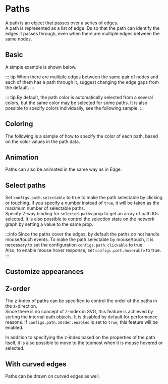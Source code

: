 # Paths

A path is an object that passes over a series of edges.  
A path is represented as a list of edge IDs so that the path can
identify the edges it passes through, even when there are multiple
edges between the same nodes.

## Basic

A simple example is shown below.

<demo-tabs :use-data="true">
<template v-slot:demo>
  <DemoBasic />
</template>
<template v-slot:source>

<<< @/.vitepress/components/06_paths/01/Basic.vue{5-8,16}

</template>
<template v-slot:data>

<<< @/.vitepress/components/06_paths/01/data.ts

</template>
</demo-tabs>

::: tip
When there are multiple edges between the same pair of nodes and
each of them has a path through it, suggest changing the edge gaps
from the default.
:::

::: tip
By default, the path color is automatically selected from a several
colors, but the same color may be selected for some paths. It is
also possible to specify colors individually, see the following sample.
:::

## Coloring

The following is a sample of how to specify the color of each path,
based on the color values in the path data.

<demo-tabs :use-data="true">
<template v-slot:demo>
  <DemoColor />
</template>
<template v-slot:source>

<<< @/.vitepress/components/06_paths/02/Color.vue{5-14,26-32,41-42}

</template>
<template v-slot:data>

<<< @/.vitepress/components/06_paths/02/data.ts

</template>
</demo-tabs>

## Animation

Paths can also be animated in the same way as in Edge.


<demo-tabs :use-data="true">
<template v-slot:demo>
  <DemoAnimation />
</template>
<template v-slot:source>

<<< @/.vitepress/components/06_paths/03/Animation.vue{24-26}

</template>
<template v-slot:data>

<<< @/.vitepress/components/06_paths/03/data.ts

</template>
</demo-tabs>

## Select paths

Set `configs.path.selectable` to true to make the path selectable by
clicking or touching.
If you specify a number instead of `true`, it will be taken as the
maximum number of selectable paths.  
Specify 2-way binding for `selected-paths` prop to get an array of
path IDs selected. It is also possible to control the selection
state on the network graph by setting a value to the same prop.

:::info
Since the paths cover the edges, by default the paths do not handle
mouse/touch events. To make the path selectable by mouse/touch, it
is necessary to set the configuration `configs.path.clickable` to true.  
Also, to enable mouse hover response, set `configs.path.hoverable` to true.
:::

<demo-tabs :use-data="true" hint="To select multiple paths, Shift+click or hold down the selected path and tap another path.">
<template v-slot:demo>
  <DemoSelect />
</template>
<template v-slot:source>

<<< @/.vitepress/components/06_paths/04/Select.vue{23-25,33,80}

</template>
<template v-slot:data>

<<< @/.vitepress/components/06_paths/04/data.ts

</template>
</demo-tabs>



## Customize appearances

<demo-tabs :use-data="true">
<template v-slot:demo>
  <DemoAppearances />
</template>
<template v-slot:source>

<<< @/.vitepress/components/06_paths/05/Appearances.vue

</template>
<template v-slot:data>

<<< @/.vitepress/components/06_paths/05/data.ts

</template>
</demo-tabs>

## Z-order

The z-index of paths can be specified to control the order of the
paths in the z-direction.  
Since there is no concept of z-index in SVG, this feature is
achieved by sorting the internal path objects. It is disabled by
default for performance reasons. If `configs.path.zOrder.enabled`
is set to `true`, this feature will be enabled.

In addition to specifying the z-index based on the properties of
the path itself, it is also possible to move to the topmost when
it is mouse hovered or selected.

<demo-tabs :use-data="true">
<template v-slot:demo>
  <DemoZOrder />
</template>
<template v-slot:source>

<<< @/.vitepress/components/06_paths/06/ZOrder.vue

</template>
<template v-slot:data>

<<< @/.vitepress/components/06_paths/06/data.ts

</template>
</demo-tabs>

## With curved edges

Paths can be drawn on curved edges as well.

<demo-tabs :use-data="true">
<template v-slot:demo>
  <DemoCurvedEdge />
</template>
<template v-slot:source>

<<< @/.vitepress/components/06_paths/07/CurvedEdge.vue{30}

</template>
<template v-slot:data>

<<< @/.vitepress/components/06_paths/07/data.ts

</template>
</demo-tabs>



<script setup>
import DemoBasic from '../.vitepress/components/06_paths/01/Basic.vue'
import DemoColor from '../.vitepress/components/06_paths/02/Color.vue'
import DemoAnimation from '../.vitepress/components/06_paths/03/Animation.vue'
import DemoSelect from '../.vitepress/components/06_paths/04/Select.vue'
import DemoAppearances from '../.vitepress/components/06_paths/05/Appearances.vue'
import DemoZOrder from '../.vitepress/components/06_paths/06/ZOrder.vue'
import DemoCurvedEdge from '../.vitepress/components/06_paths/07/CurvedEdge.vue'
</script>

